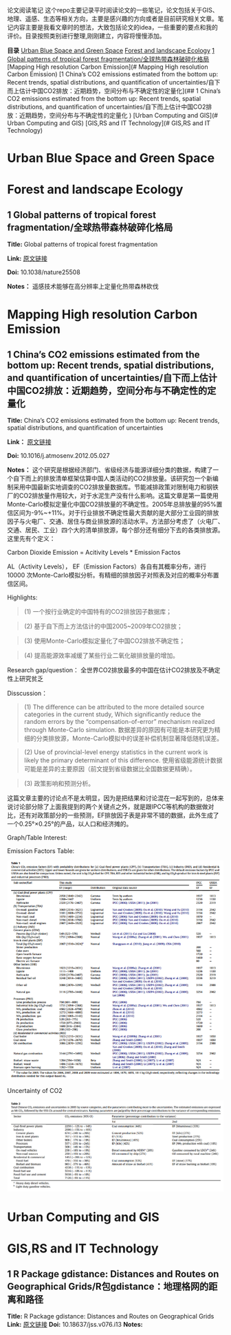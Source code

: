 论文阅读笔记
这个repo主要记录平时阅读论文的一些笔记，论文包括关于GIS、地理、遥感、生态等相关方向，主要是感兴趣的方向或者是目前研究相关文章。笔记内容主要是我看文章时的想法，大致包括论文的idea，一些重要的要点和我的评价。目录按照类别进行整理,刚刚建立，内容将慢慢添加。

**目录**
[Urban Blue Space and Green Space](#Urban-Blue-Space-and-Green-Space)
[Forest and landscape Ecology](#-Forest-and-landscape-Ecology)
    [1 Global patterns of tropical forest fragmentation/全球热带森林破碎化格局](##1-Global-patterns-of-tropical-forest-fragmentation/全球热带森林破碎化格局)
[Mapping High resolution Carbon Emission](# Mapping High resolution Carbon Emission)
    [1  China’s CO2 emissions estimated from the bottom up: Recent trends, spatial distributions, and quantification of uncertainties/自下而上估计中国CO2排放：近期趋势，空间分布与不确定性的定量化](## 1  China’s CO2 emissions estimated from the bottom up: Recent trends, spatial distributions, and quantification of uncertainties/自下而上估计中国CO2排放：近期趋势，空间分布与不确定性的定量化 )
[Urban Computing and GIS](# Urban Computing and GIS)
[GIS,RS and IT Technology](# GIS,RS and IT Technology)

# Urban Blue Space and Green Space

# Forest and landscape Ecology

## 1 Global patterns of tropical forest fragmentation/全球热带森林破碎化格局
**Title:** Global patterns of tropical forest fragmentation

**Link:** [原文链接](https://www.nature.com/articles/nature25508)

**Doi:** 10.1038/nature25508

**Notes：** 遥感技术能够在高分辨率上定量化热带森林砍伐

# Mapping High resolution Carbon Emission

## 1  China’s CO2 emissions estimated from the bottom up: Recent trends, spatial distributions, and quantification of uncertainties/自下而上估计中国CO2排放：近期趋势，空间分布与不确定性的定量化 

**Title:** China’s CO2 emissions estimated from the bottom up: Recent trends, spatial distributions, and quantification of uncertainties

**Link：** [原文链接](https://www.sciencedirect.com/science/article/pii/S1352231012004761?via%3Dihub)

**Doi:** 10.1016/j.atmosenv.2012.05.027

**Notes：** 这个研究是根据经济部门、省级经济与能源详细分类的数据，构建了一个自下而上的排放清单框架估算中国人类活动的CO2排放量。该研究包一个新编制采用中国最新实地调查的CO2排放量数据库。节能减排政策对限制电力和钢铁厂的CO2排放量作用较大，对于水泥生产没有什么影响。这篇文章是第一篇使用Monte-Carlo模拟定量化中国CO2排放量的不确定性。2005年总排放量的95%置信区间为-9%~+11%。对于行业排放不确定性最大贡献的是大部分工业园的排放因子与火电厂、交通、居住与商业排放源的活动水平。方法部分考虑了（火电厂、交通、居民、工业）四个大的清单排放源，每个部分还有细分下去的各类排放源。这里先有个定义：

Carbon Dioxide Emission = Acitivity Levels * Emission Factos 

AL（Activity Levels）， EF（Emission Factors）各自有其概率分布，进行10000 次Monte-Carlo模拟分析。有精细的排放因子对照表及对应的概率分布置信区间。

Highlights:
> (1)  一个按行业确定的中国特有的CO2排放因子数据库；

> (2) 基于自下而上方法估计的中国2005~2009年CO2排放；

> (3) 使用Monte-Carlo模拟定量化了中国CO2排放不确定性；

> (4) 提高能源效率减缓了某些行业二氧化碳排放量的增加。

Research gap/question：
全世界CO2排放最多的中国在估计CO2排放及不确定性上研究贫乏

Disscussion：
> (1) The difference can be attributed to the more detailed source categories in the current study, Which significantly reduce the random errors by the “compensation-of-error” mechanism realized through Monte-Carlo simulation. 数据差异的原因有可能是本研究更为精细的分类排放源，Monte-Carlo模拟中的误差补偿机制显著降低随机误差。

> (2) Use of provincial-level energy statistics in the current work is likely the primary determinant of this difference. 使用省级能源统计数据可能是差异的主要原因（前文提到省级数据比全国数据更精确）。

> (3) 政策影响和预测分析。

这篇文章主要的讨论点不是太明显，因为是把结果和讨论混在一起写到的，总体来说讨论部分除了上面我提到的两个关键点之外，就是跟IPCC等机构的数据做对比，还有对政策部分的一些预测，EF排放因子表是非常不错的数据，此外生成了一个0.25°×0.25°的产品，以人口和经济摊的。

Graph/Table Interest:

Emission Factors Table:

![](https://github.com/GISerDaiShaoqing/papers-notebook/blob/master/Picture/1.png)

Uncertainty of CO2

![](https://github.com/GISerDaiShaoqing/papers-notebook/blob/master/Picture/2.png)

# Urban Computing and GIS

# GIS,RS and IT Technology
## 1 R Package gdistance: Distances and Routes on Geographical Grids/R包gdistance：地理格网的距离和路径
**Title:** R Package gdistance: Distances and Routes on Geographical Grids
**Link:** [原文链接](https://www.jstatsoft.org/article/view/v076i13)
**Doi:** 10.18637/jss.v076.i13
**Notes:** 